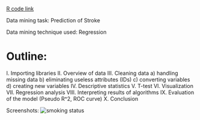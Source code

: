 [R code link](https://mpavlenk.github.io/Prediction-of-Stroke/Prediction_of_Stroke.html)

Data mining task: Prediction of Stroke

Data mining technique used: Regression

# Outline:
I. Importing libraries
II. Overview of data
III. Cleaning data
a) handling missing data
b) eliminating useless attributes (IDs)
c) converting variables
d) creating new variables 
IV. Descriptive statistics
V. T-test
VI. Visualization
VII. Regression analysis
VIII. Interpreting results of algorithms
IX. Evaluation of the model (Pseudo R^2, ROC curve)
X. Conclusion

Screenshots:
<img src="smoking status.jpg" alt="smoking status">
